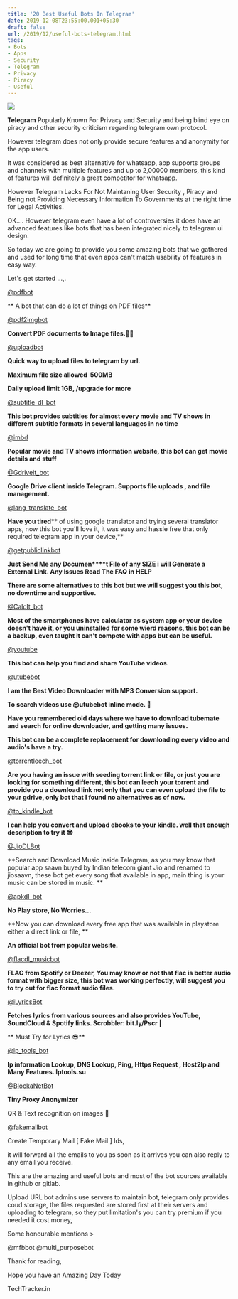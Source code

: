 ```yaml
---
title: '20 Best Useful Bots In Telegram'
date: 2019-12-08T23:55:00.001+05:30
draft: false
url: /2019/12/useful-bots-telegram.html
tags: 
- Bots
- Apps
- Security
- Telegram
- Privacy
- Piracy
- Useful
---
```


  

[![](https://lh3.googleusercontent.com/-JZet9xCdSv8/XhACJOdUEFI/AAAAAAAAAhU/W2yHhjyWC2A42sLm_WvwXq_hFKhIFhnhgCLcBGAsYHQ/s1600/20191231_134255-31.jpeg)](https://lh3.googleusercontent.com/-JZet9xCdSv8/XhACJOdUEFI/AAAAAAAAAhU/W2yHhjyWC2A42sLm_WvwXq_hFKhIFhnhgCLcBGAsYHQ/s1600/20191231_134255-31.jpeg)

  

**Telegram** Popularly Known For Privacy and Security and being blind eye on piracy and other security criticism regarding telegram own protocol.

  

However telegram does not only provide secure features and anonymity for the app users. 

  

It was considered as best alternative for whatsapp, app supports groups and channels with multiple features and up to 2,00000 members, this kind of features will definitely a great competitor for whatsapp.

  

However Telegram Lacks For Not Maintaning User Security , Piracy and Being not Providing Necessary Information To Governments at the right time for Legal Activities.

  

OK.... However telegram even have a lot of controversies it does have an advanced features like bots that has been integrated nicely to telegram ui design.

  

So today we are going to provide you some amazing bots that we gathered and used for long time that even apps can't match usability of features in easy way.

  

Let's get started ...,.

  

[@pdfbot](https://t.me/pdfbot)  

  

** A bot that can do a lot of things on PDF files**

[@pdf2imgbot](https://t.me/Pdf2imgbot)  

  

**Convert PDF documents to Image files.🤷‍♂**

  

[@uploadbot](https://t.me/uploadbot)  

  

**Quick way to upload files to telegram by url.**

**Maximum file size allowed  500MB**

**Daily upload limit 1GB, /upgrade for more**

  

[@subtitle\_dl\_bot](https://subtitle_dl_bot)  

  

**This bot provides subtitles for almost every movie and TV shows in different subtitle formats in several languages in no time**

  

[@imbd](https://t.me/imbd)  

  

**Popular movie and TV shows information website, this bot can get movie details and stuff**

  

[@Gdriveit\_bot](t.me/Gdriveit_bot)  

  

**Google Drive client inside Telegram. Supports file uploads , and file management.**

[@lang\_translate\_bot](https://t.me/language_transbot)  

  

**Have you tired**** of using google translator and trying several translator apps, now this bot you'll love it, it was easy and hassle free that only required telegram app in your device,**  

[@getpubliclinkbot](https://t.me/getpubliclinkbot)  

  

**Just Send Me any Documen****t File of any SIZE i will Generate a External Link. Any Issues Read The FAQ in HELP**

**There are some alternatives to this bot but we will suggest you this bot, no downtime and supportive.**

[@CalcIt\_bot](t.me/CalcIt_bot)  

  

**Most of the smartphones have calculator as system app or your device doesn't have it, or you uninstalled for some wierd reasons, this bot can be a backup, even taught it can't compete with apps but can be useful.**

[@youtube](https://t.me/youtube)  

  

**This bot can help you find and share YouTube videos.**  

[@utubebot](https://t.me/utubebot)  

  

I **am the Best Video Downloader with MP3 Conversion support.**

**To search videos use @utubebot inline mode. 🤠**

**Have you remembered old days where we have to download tubemate and search for online downloader, and getting many issues.**

**This bot can be a complete replacement for downloading every video and audio's have a try.**

[@torrentleech\_bot](https://t.me/torrentleech_bot)  

  

**Are you having an issue with seeding torrent link or file, or just you are looking for something different, this bot can leech your torrent and provide you a download link not only that you can even upload the file to your gdrive, only bot that I found no alternatives as of now.**

  

[@to\_kindle\_bot](https://t.me/@to_kindle_bot)  

**I can help you convert and upload ebooks to your kindle. well that enough description to try it 😎**  

[@JioDLBot](https://t.me/JioDLBot)  

  

**Search and Download Music inside Telegram, as you may know that popular app saavn buyed by Indian telecom giant Jio and renamed to jiosaavn, these bot get every song that available in app, main thing is your music can be stored in music. **

[@apkdl\_bot](https://t.me/apkdl_bot)  

  

**No Play store, No Worries...**

  

**Now you can download every free app that was available in playstore either a direct link or file, **

**An official bot from popular website.**

[@flacdl\_musicbot](https://t.me/flacdl_musicbot)  

  

**FLAC from Spotify or Deezer, You may know or not that flac is better audio format with bigger size, this bot was working perfectly, will suggest you to try out for flac format audio files.**  

[@iLyricsBot](https://t.me/iLyricsBot)  

  

**Fetches lyrics from various sources and also provides YouTube, SoundCloud & Spotify links. Scrobbler: bit.ly/Pscr |**

** Must Try for Lyrics 😎**  

[@ip\_tools\_bot](https://t.me/ip_tools_bot)  

**Ip information Lookup, DNS Lookup, Ping, Https Request , Host2Ip and Many Features. Iptools.su**

  

[@BlockaNetBot](https://t.me/BlockaNetBot)  

  

**Tiny Proxy Anonymizer**

  

QR & Text recognition on images 🤖  

  

[@fakemailbot](https://t.me/fakemailbot)  

  

Create Temporary Mail \[ Fake Mail \] Ids,

it will forward all the emails to you as soon as it arrives you can also reply to any email you receive.

  

This are the amazing and useful bots and most of the bot sources available in github or gitlab.

  

Upload URL bot admins use servers to maintain bot, telegram only provides coud storage, the files requested are stored first at their servers and uploading to telegram, so they put limitation's you can try premium if you needed it cost money,

  

Some honourable mentions >

  

@mfbbot @multi\_purposebot

  

Thank for reading, 

  

Hope you have an Amazing Day Today

  

TechTracker.in